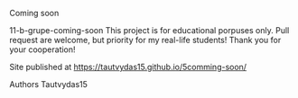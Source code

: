 Coming soon

11-b-grupe-coming-soon
This project is for educational porpuses only. Pull request are welcome, but priority for my real-life students! Thank you for your cooperation!

Site published at https://tautvydas15.github.io/5comming-soon/

Authors
Tautvydas15
